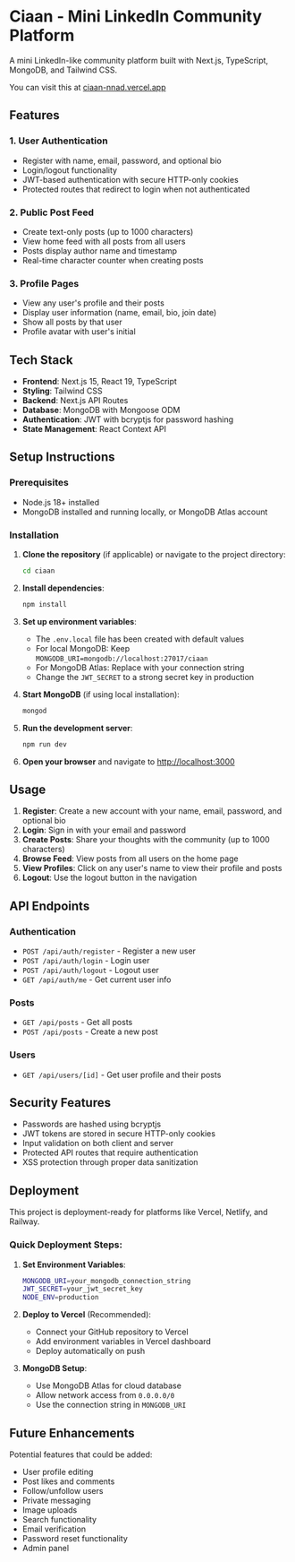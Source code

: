 # Ciaan - Mini LinkedIn Community Platform

A mini LinkedIn-like community platform built with Next.js, TypeScript, MongoDB, and Tailwind CSS.

You can visit this at [ciaan-nnad.vercel.app](https://ciaan-nnad.vercel.app/)

## Features

### 1. User Authentication
- Register with name, email, password, and optional bio
- Login/logout functionality
- JWT-based authentication with secure HTTP-only cookies
- Protected routes that redirect to login when not authenticated

### 2. Public Post Feed
- Create text-only posts (up to 1000 characters)
- View home feed with all posts from all users
- Posts display author name and timestamp
- Real-time character counter when creating posts

### 3. Profile Pages
- View any user's profile and their posts
- Display user information (name, email, bio, join date)
- Show all posts by that user
- Profile avatar with user's initial

## Tech Stack

- **Frontend**: Next.js 15, React 19, TypeScript
- **Styling**: Tailwind CSS
- **Backend**: Next.js API Routes
- **Database**: MongoDB with Mongoose ODM
- **Authentication**: JWT with bcryptjs for password hashing
- **State Management**: React Context API

## Setup Instructions

### Prerequisites
- Node.js 18+ installed
- MongoDB installed and running locally, or MongoDB Atlas account

### Installation

1. **Clone the repository** (if applicable) or navigate to the project directory:
   ```bash
   cd ciaan
   ```

2. **Install dependencies**:
   ```bash
   npm install
   ```

3. **Set up environment variables**:
   - The `.env.local` file has been created with default values
   - For local MongoDB: Keep `MONGODB_URI=mongodb://localhost:27017/ciaan`
   - For MongoDB Atlas: Replace with your connection string
   - Change the `JWT_SECRET` to a strong secret key in production

4. **Start MongoDB** (if using local installation):
   ```bash
   mongod
   ```

5. **Run the development server**:
   ```bash
   npm run dev
   ```

6. **Open your browser** and navigate to [http://localhost:3000](http://localhost:3000)

## Usage

1. **Register**: Create a new account with your name, email, password, and optional bio
2. **Login**: Sign in with your email and password
3. **Create Posts**: Share your thoughts with the community (up to 1000 characters)
4. **Browse Feed**: View posts from all users on the home page
5. **View Profiles**: Click on any user's name to view their profile and posts
6. **Logout**: Use the logout button in the navigation

## API Endpoints

### Authentication
- `POST /api/auth/register` - Register a new user
- `POST /api/auth/login` - Login user
- `POST /api/auth/logout` - Logout user
- `GET /api/auth/me` - Get current user info

### Posts
- `GET /api/posts` - Get all posts
- `POST /api/posts` - Create a new post

### Users
- `GET /api/users/[id]` - Get user profile and their posts

## Security Features

- Passwords are hashed using bcryptjs
- JWT tokens are stored in secure HTTP-only cookies
- Input validation on both client and server
- Protected API routes that require authentication
- XSS protection through proper data sanitization

## Deployment

This project is deployment-ready for platforms like Vercel, Netlify, and Railway.

### Quick Deployment Steps:

1. **Set Environment Variables**:
   ```bash
   MONGODB_URI=your_mongodb_connection_string
   JWT_SECRET=your_jwt_secret_key
   NODE_ENV=production
   ```

2. **Deploy to Vercel** (Recommended):
   - Connect your GitHub repository to Vercel
   - Add environment variables in Vercel dashboard
   - Deploy automatically on push

3. **MongoDB Setup**:
   - Use MongoDB Atlas for cloud database
   - Allow network access from `0.0.0.0/0`
   - Use the connection string in `MONGODB_URI`

## Future Enhancements

Potential features that could be added:
- User profile editing
- Post likes and comments
- Follow/unfollow users
- Private messaging
- Image uploads
- Search functionality
- Email verification
- Password reset functionality
- Admin panel
